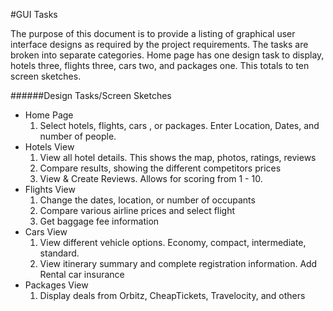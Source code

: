 #GUI Tasks

The purpose of this document is to provide a listing of graphical user interface designs as required by the project requirements. The tasks are broken into separate categories. Home page has one design task to display, hotels three, flights three, cars two, and packages one. This totals to ten screen sketches.

######Design Tasks/Screen Sketches
* Home Page
  1. Select hotels, flights, cars , or packages. Enter Location, Dates, and number of people.
* Hotels View
  1. View all hotel details. This shows the map, photos, ratings, reviews
  2. Compare results, showing the different competitors prices
  3. View & Create Reviews. Allows for scoring from 1 - 10.
* Flights View
  1. Change the dates, location, or number of occupants
  2. Compare various airline prices and select flight
  3. Get baggage fee information
* Cars View
  1. View different vehicle options. Economy, compact, intermediate, standard.
  2. View itinerary summary and complete registration information. Add Rental car insurance
* Packages View
  1. Display deals from Orbitz, CheapTickets, Travelocity, and others

